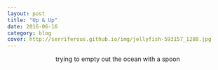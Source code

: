 ```yaml
---
layout: post
title: "Up & Up"
date: 2016-06-16
category: blog
cover: http://serriferous.github.io/img/jellyfish-593157_1280.jpg
---
```

<div class="row">
<div class="col-md-8 col-md-offset-2">
<div class="row">
<div class="col-md-12">
<div align="center">
trying to empty out the ocean with a spoon
</div>
</div>
</div>
</div>            
</div>


